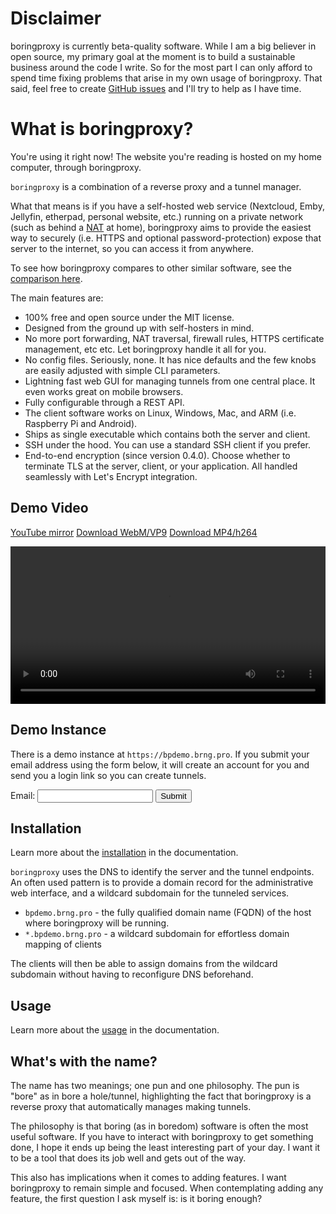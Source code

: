 # Disclaimer

boringproxy is currently beta-quality software. While I am a big believer in
open source, my primary goal at the moment is to build a sustainable
business around the code I write. So for the most part I can only afford to
spend time fixing problems that arise in my own usage of boringproxy. That
said, feel free to create
[GitHub issues](https://github.com/boringproxy/boringproxy/issues)
and I'll try to help as I have time.

# What is boringproxy?

You're using it right now! The website you're reading is hosted on my home
computer, through boringproxy.

`boringproxy` is a combination of a reverse proxy and a tunnel manager.

What that means is if you have a self-hosted web service (Nextcloud, Emby,
Jellyfin, etherpad, personal website, etc.) running on a private network (such as behind a
[NAT] at home), boringproxy aims to provide the easiest way to securely (i.e.
HTTPS and optional password-protection) expose that server to the internet, so you can
access it from anywhere.

To see how boringproxy compares to other similar software, see the
[comparison here](/tunneling-comparison/).

The main features are:

* 100% free and open source under the MIT license.
* Designed from the ground up with self-hosters in mind.
* No more port forwarding, NAT traversal, firewall rules, HTTPS certificate
  management, etc etc. Let boringproxy handle it all for you.
* No config files. Seriously, none. It has nice defaults and the few knobs are
  easily adjusted with simple CLI parameters.
* Lightning fast web GUI for managing tunnels from one central place. It even
  works great on mobile browsers.
* Fully configurable through a REST API.
* The client software works on Linux, Windows, Mac, and ARM (i.e. Raspberry Pi
  and Android).
* Ships as single executable which contains both the server and client.
* SSH under the hood. You can use a standard SSH client if you prefer.
* End-to-end encryption (since version 0.4.0). Choose whether to terminate TLS
  at the server, client, or your application. All handled seamlessly with
  Let's Encrypt integration.

## Demo Video

<a href='https://www.youtube.com/watch?v=-kACP0X6E-I'>YouTube mirror</a>
<a href='/demo.webm' download='boringproxy_demo.webm'>Download WebM/VP9</a>
<a href='/demo.mp4' download='boringproxy_demo.mp4'>Download MP4/h264</a>

<video controls width="100%">
  <source src="/demo.webm" type="video/webm">
  <source src="/demo.mp4" type="video/mp4">
  Sorry, your browser doesn't support embedded videos.
</video>

## Demo Instance

There is a demo instance at `https://bpdemo.brng.pro`. If you submit your email
address using the form below, it will create an account for you and send you
a login link so you can create tunnels.

<form action='https://demo-signup.boringproxy.io/request' method='POST'>
  <label for='email-input'>Email:</label>
  <input type='text' id='email-input' name='email'>
  <input type='submit' class='button'>
</form>

## Installation

Learn more about the [installation](/installation/) in the documentation.

`boringproxy` uses the DNS to identify the server and the tunnel endpoints. An often used pattern is to provide a domain record for the administrative web interface, and a wildcard subdomain for the tunneled services.

* `bpdemo.brng.pro` - the fully qualified domain name (FQDN) of the host where boringproxy will be running.
* `*.bpdemo.brng.pro` - a wildcard subdomain for effortless domain mapping of clients

The clients will then be able to assign domains from the wildcard subdomain without having to reconfigure DNS beforehand.

## Usage

Learn more about the [usage](/usage/) in the documentation.

## What's with the name?

The name has two meanings; one pun and one philosophy. The pun is "bore" as in
bore a hole/tunnel, highlighting the fact that boringproxy is a reverse proxy
that automatically manages making tunnels.

The philosophy is that boring (as in boredom) software is often the most useful
software.  If you have to interact with boringproxy to get something done, I
hope it ends up being the least interesting part of your day. I want it to be a
tool that does its job well and gets out of the way.

This also has implications when it comes to adding features. I want boringproxy
to remain simple and focused. When contemplating adding any feature, the first
question I ask myself is: is it boring enough?

[NAT]: https://en.wikipedia.org/wiki/Network_address_translation
